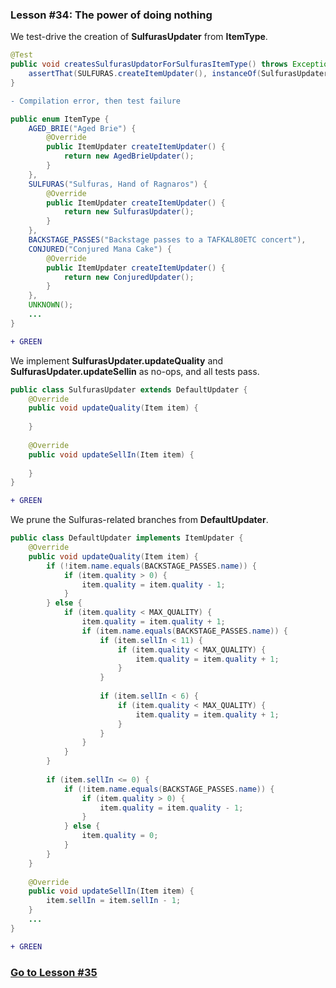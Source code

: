 ### Lesson #34: The power of doing nothing
We test-drive the creation of **SulfurasUpdater** from **ItemType**.
```java
@Test
public void createsSulfurasUpdatorForSulfurasItemType() throws Exception {
    assertThat(SULFURAS.createItemUpdater(), instanceOf(SulfurasUpdater.class));
}
```
```diff
- Compilation error, then test failure
```
```java
public enum ItemType {
    AGED_BRIE("Aged Brie") {
        @Override
        public ItemUpdater createItemUpdater() {
            return new AgedBrieUpdater();
        }
    },
    SULFURAS("Sulfuras, Hand of Ragnaros") {
        @Override
        public ItemUpdater createItemUpdater() {
            return new SulfurasUpdater();
        }
    },
    BACKSTAGE_PASSES("Backstage passes to a TAFKAL80ETC concert"), 
    CONJURED("Conjured Mana Cake") {
        @Override
        public ItemUpdater createItemUpdater() {
            return new ConjuredUpdater();
        }
    },
    UNKNOWN();
    ...
}
```
```diff
+ GREEN
```
We implement **SulfurasUpdater.updateQuality** and **SulfurasUpdater.updateSellin** as no-ops, and all tests pass.
```java
public class SulfurasUpdater extends DefaultUpdater {
    @Override 
    public void updateQuality(Item item) {
        
    }
    
    @Override 
    public void updateSellIn(Item item) {
        
    }
}
```
```diff
+ GREEN
```
We prune the Sulfuras-related branches from **DefaultUpdater**.
```java
public class DefaultUpdater implements ItemUpdater { 
    @Override 
    public void updateQuality(Item item) {
        if (!item.name.equals(BACKSTAGE_PASSES.name)) {
            if (item.quality > 0) {
                item.quality = item.quality - 1;
            }
        } else {
            if (item.quality < MAX_QUALITY) {
                item.quality = item.quality + 1;
                if (item.name.equals(BACKSTAGE_PASSES.name)) {
                    if (item.sellIn < 11) {
                        if (item.quality < MAX_QUALITY) {
                            item.quality = item.quality + 1;
                        }
                    }
                    
                    if (item.sellIn < 6) {
                        if (item.quality < MAX_QUALITY) {
                            item.quality = item.quality + 1;
                        }
                    }
                }
            }
        }
        
        if (item.sellIn <= 0) {
            if (!item.name.equals(BACKSTAGE_PASSES.name)) {
                if (item.quality > 0) {
                    item.quality = item.quality - 1;
                }
            } else {
                item.quality = 0;
            }
        }
    }
    
    @Override 
    public void updateSellIn(Item item) {
        item.sellIn = item.sellIn - 1;
    }
    ...
}
```
```diff
+ GREEN
```
### [Go to Lesson #35](https://github.com/d215steinberg/GildedRose-Java/tree/Lesson%2335)

